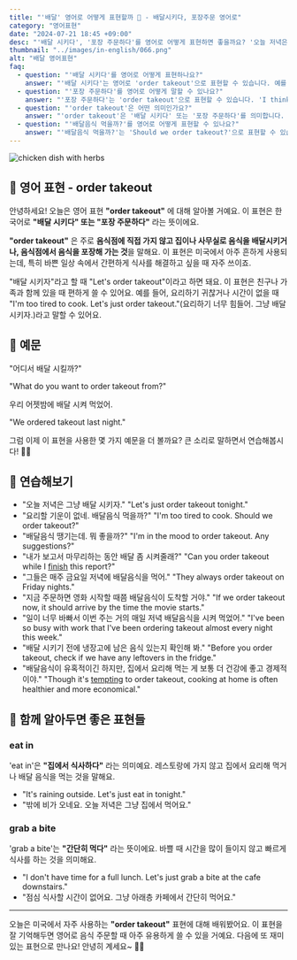 ```yaml
---
title: "'배달' 영어로 어떻게 표현할까 🍔 - 배달시키다, 포장주문 영어로"
category: "영어표현"
date: "2024-07-21 18:45 +09:00"
desc: "'배달 시키다', '포장 주문하다'를 영어로 어떻게 표현하면 좋을까요? '오늘 저녁은 그냥 배달 시키자', '요리할 기운이 없네. 배달음식 먹을까?' 등을 영어로 표현하는 법을 배워봅시다. 다양한 예문을 통해서 연습하고 본인의 표현으로 만들어 보세요."
thumbnail: "../images/in-english/066.png"
alt: "배달 영어표현"
faq:
  - question: "'배달 시키다'를 영어로 어떻게 표현하나요?"
    answer: "'배달 시키다'는 영어로 'order takeout'으로 표현할 수 있습니다. 예를 들어, 'Let's order takeout tonight'은 '오늘 저녁은 배달 시키자'라는 의미입니다."
  - question: "'포장 주문하다'를 영어로 어떻게 말할 수 있나요?"
    answer: "'포장 주문하다'는 'order takeout'으로 표현할 수 있습니다. 'I think I'll order takeout for lunch'는 '점심으로 포장 주문을 할 것 같아'라고 해석됩니다."
  - question: "'order takeout'은 어떤 의미인가요?"
    answer: "'order takeout'은 '배달 시키다' 또는 '포장 주문하다'를 의미합니다. 음식점에 가지 않고 음식을 집이나 사무실로 배달시키거나, 음식점에서 음식을 포장해 가는 것을 말합니다."
  - question: "'배달음식 먹을까?'를 영어로 어떻게 표현할 수 있나요?"
    answer: "'배달음식 먹을까?'는 'Should we order takeout?'으로 표현할 수 있습니다."
---
```


![chicken dish with herbs](../images/in-english/066-1.avif)

## 🌟 영어 표현 - order takeout

안녕하세요! 오늘은 영어 표현 **"order takeout"** 에 대해 알아볼 거예요. 이 표현은 한국어로 **"배달 시키다" 또는 "포장 주문하다"** 라는 뜻이에요.

**"order takeout"** 은 주로 **음식점에 직접 가지 않고 집이나 사무실로 음식을 배달시키거나, 음식점에서 음식을 포장해 가는 것**을 말해요. 이 표현은 미국에서 아주 흔하게 사용되는데, 특히 바쁜 일상 속에서 간편하게 식사를 해결하고 싶을 때 자주 쓰이죠.

"배달 시키자"라고 할 때 "Let's order takeout"이라고 하면 돼요. 이 표현은 친구나 가족과 함께 있을 때 편하게 쓸 수 있어요. 예를 들어, 요리하기 귀찮거나 시간이 없을 때 "I'm too tired to cook. Let's just order takeout."(요리하기 너무 힘들어. 그냥 배달 시키자.)라고 말할 수 있어요.

## 📖 예문

"어디서 배달 시킬까?"

"What do you want to order takeout from?"

우리 어젯밤에 배달 시켜 먹었어.

"We ordered takeout last night."

그럼 이제 이 표현을 사용한 몇 가지 예문을 더 볼까요? 큰 소리로 말하면서 연습해봅시다! 🍕🍜

## 💬 연습해보기

<ul data-interactive-list>
  <li data-interactive-item>
    <span data-toggler>"오늘 저녁은 그냥 배달 시키자."</span>
    <span data-answer>"Let's just order takeout tonight."</span>
  </li>
  <li data-interactive-item>
    <span data-toggler>"요리할 기운이 없네. 배달음식 먹을까?"</span>
    <span data-answer>"I'm too tired to cook. Should we order takeout?"</span>
  </li>
  <li data-interactive-item>
    <span data-toggler>"배달음식 땡기는데. 뭐 좋을까?"</span>
    <span data-answer>"I'm in the mood to order takeout. Any suggestions?"</span>
  </li>
  <li data-interactive-item>
    <span data-toggler>"내가 보고서 마무리하는 동안 배달 좀 시켜줄래?"</span>
    <span data-answer>"Can you order takeout while I <a href="/blog/in-english/295.finish/">finish</a> this report?"</span>
  </li>
  <li data-interactive-item>
    <span data-toggler>"그들은 매주 금요일 저녁에 배달음식을 먹어."</span>
    <span data-answer>"They always order takeout on Friday nights."</span>
  </li>
  <li data-interactive-item>
    <span data-toggler>"지금 주문하면 영화 시작할 때쯤 배달음식이 도착할 거야."</span>
    <span data-answer>"If we order takeout now, it should arrive by the time the movie starts."</span>
  </li>
  <li data-interactive-item>
    <span data-toggler>"일이 너무 바빠서 이번 주는 거의 매일 저녁 배달음식을 시켜 먹었어."</span>
    <span data-answer>"I've been so busy with work that I've been ordering takeout almost every night this week."</span>
  </li>
  <li data-interactive-item>
    <span data-toggler>"배달 시키기 전에 냉장고에 남은 음식 있는지 확인해 봐."</span>
    <span data-answer>"Before you order takeout, check if we have any leftovers in the fridge."</span>
  </li>
  <li data-interactive-item>
    <span data-toggler>"배달음식이 유혹적이긴 하지만, 집에서 요리해 먹는 게 보통 더 건강에 좋고 경제적이야."</span>
    <span data-answer>"Though it's <a href="/blog/vocab-1/019.tempting/">tempting</a> to order takeout, cooking at home is often healthier and more economical."</span>
  </li>
</ul>

## 🤝 함께 알아두면 좋은 표현들

### eat in

'eat in'은 **"집에서 식사하다"** 라는 의미예요. 레스토랑에 가지 않고 집에서 요리해 먹거나 배달 음식을 먹는 것을 말해요.

- "It's raining outside. Let's just eat in tonight."
- "밖에 비가 오네요. 오늘 저녁은 그냥 집에서 먹어요."

### grab a bite

'grab a bite'는 **"간단히 먹다"** 라는 뜻이에요. 바쁠 때 시간을 많이 들이지 않고 빠르게 식사를 하는 것을 의미해요.

- "I don't have time for a full lunch. Let's just grab a bite at the cafe downstairs."
- "점심 식사할 시간이 없어요. 그냥 아래층 카페에서 간단히 먹어요."

---

오늘은 미국에서 자주 사용하는 **"order takeout"** 표현에 대해 배워봤어요. 이 표현을 잘 기억해두면 영어로 음식 주문할 때 아주 유용하게 쓸 수 있을 거예요. 다음에 또 재미있는 표현으로 만나요! 안녕히 계세요~ 🍔🥡

